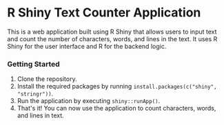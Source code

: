 # R Shiny Text Counter Application

This is a web application built using R Shiny that allows users to input text and count the number of characters, words, and lines in the text. It uses R Shiny for the user interface and R for the backend logic.

### Getting Started

1. Clone the repository.
2. Install the required packages by running `install.packages(c("shiny", "stringr"))`.
3. Run the application by executing `shiny::runApp()`.
4. That's it! You can now use the application to count characters, words, and lines in text.